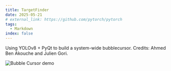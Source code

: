 ```yaml
---
title: TargetFinder
date: 2025-05-21
# external_link: https://github.com/pytorch/pytorch
tags:
  - Markdown
index: false
---
```


Using YOLOv8 + PyQt to build a system-wide bubblecursor. Credits: Ahmed Ben Akouche and Julien Gori.

![Bubble Cursor demo](bubble_cursor.gif)

<!--more-->
